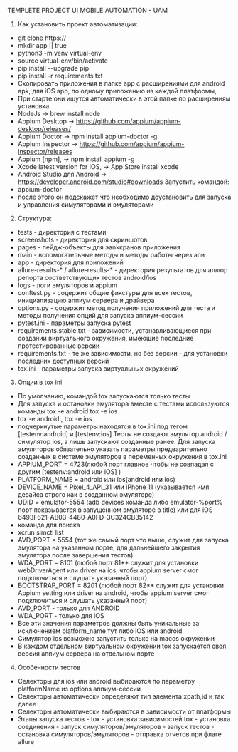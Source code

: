 TEMPLETE PROJECT UI MOBILE AUTOMATION - UAM  

1. Как установить проект автоматизации:
- git clone https://
- mkdir app || true
- python3 -m venv virtual-env
- source virtual-env/bin/activate
- pip install --upgrade pip
- pip install -r requirements.txt
- Cкопировать приложения в папке app с расширениями для android apk, для iOS app, по одному приложению из каждой платформы,
- При старте они ищутся автоматически в этой папке по расширениям
установка
- NodeJs → brew install node
- Appium Desktop → https://github.com/appium/appium-desktop/releases/ 
- Appium Doctor → npm install appium-doctor -g
- Appium Inspector → https://github.com/appium/appium-inspector/releases 
- Appium [npm], → npm install appium -g 
- Xcode latest version for iOS, → App Store install xcode
- Android Studio для Android → https://developer.android.com/studio#downloads
Запустить командой:
- appium-doctor 
- после этого он подскажет что необходимо доустановить для запуска и управления симуляторами и эмуляторами

2. Структура:
- tests - директория с тестами
- screenshots -  директория для скриншотов
- pages - пейдж-объекты для эankкранов приложения
- main - вспомогательные методы и методы работы через апи
- app - директория для приложений
- allure-results-* / allure-results-* - директория результатов для аллюр репорта соответствующих тестов android/ios
- logs - логи эмуляторов и appium
- conftest.py - содержит общие фикстуры для всех тестов, инициализацию аппиум сервера и драйвера
- options.py - содержит метод получения приложений для теста и методы получения опций для запуска аппиум-сессии
- pytest.ini - параметры запуска pytest
- requirements.stable.txt - зависимости, устанавливающиеся при создании виртуального окружения, имеющие последние протестированные версии
- requirements.txt - те же зависимости, но без версии - для установки последних доступных версий
- tox.ini - параметры запуска виртуальных окружений

3. Опции в tox ini 
- По умолчанию, командой tox запускаются только тесты 
- Для запуска и остановки эмулятора вместе с тестами используются команды tox -e android tox -e ios
- tox -e android , tox -e ios
- подчеркнутые параметры находятся в tox.ini под тегом [testenv:android] и [testenv:ios]
Тесты не создают эмулятор android / симулятор ios, а лишь запускают созданные ранее.
Для запуска эмуляторов обязательно указать параметры предварительно созданных в системе эмуляторов в переменных окружения в tox.ini
- APPIUM_PORT = 4723(любой порт главное чтобы не совпадал с другим [testenv:android или iOS] ) 
- PLATFORM_NAME = android или ios(android или ios) 
- DEVICE_NAME = Pixel_4_API_31 или iPhone 11 (указывается имя девайса строго как в созданном эмуляторе)
- UDID = emulator-5554 (adb devices команда либо emulator-%port% порт показывается в запущенном эмуляторе в title) или для iOS 6493F621-AB03-4480-A0FD-3C324CB35142 
- команда для поиска
- xcrun simctl list 
- AVD_PORT = 5554 (тот же самый порт что выше, служит для запуска эмулятора на указанном порте, для дальнейшего закрытия эмулятора после завершения тестов)
- WDA_PORT = 8101 (любой порт 81** служит для установки webDriverAgent или driver на ios, чтобы appium server смог подключиться и слушать указанный порт)
- BOOTSTRAP_PORT = 8201 (любой порт 82** служит для установки Appium setting или driver на android, чтобы appium server смог подключиться и слушать указанный порт)
- AVD_PORT - только для ANDROID
- WDA_PORT - только для IOS
- Все эти значения параметров должны быть уникальные за исключением platform_name тут либо iOS или android
- Симулятор ios возможно запустить только на macos окружении
- В каждом отдельном виртуальном окружении tox запускается своя версия аппиум сервера на отдельном порте
4. Особенности тестов
- Селекторы для ios или android выбираются по параметру platformName из options аппиум-сессии
- Селекторы автоматически определяют тип элемента xpath,id и так далее
- Селекторы автоматически выбираются в зависимости от платформы
- Этапы запуска тестов - tox - установка зависимостей tox - установка соединения - запуск симуляторов/эмуляторов - запуск тестов - остановка симуляторов/эмуляторов - отправка отчетов при флаге allure